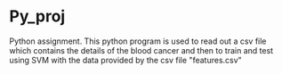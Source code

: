 # Py_proj
Python assignment.
This python program is used to read out a csv file which contains the details of the blood cancer and then to train and test using SVM with the data provided by the csv file "features.csv" 

